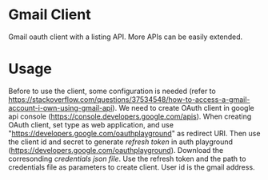 # Gmail Client

Gmail oauth client with a listing API. More APIs can be easily extended.

# Usage

Before to use the client, some configuration is needed (refer to https://stackoverflow.com/questions/37534548/how-to-access-a-gmail-account-i-own-using-gmail-api).
We need to create OAuth client in google api console (https://console.developers.google.com/apis).
When creating OAuth client, set type as web application, and use "https://developers.google.com/oauthplayground" as redirect URI.
Then use the client id and secret to generate *refresh token* in auth playground (https://developers.google.com/oauthplayground).
Download the corresonding *credentials json file*.
Use the refresh token and the path to credentials file as parameters to create client.
User id is the gmail address.
